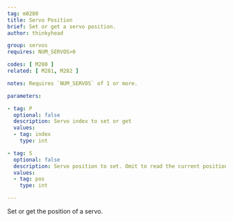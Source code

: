 ```yaml
---
tag: m0280
title: Servo Position
brief: Set or get a servo position.
author: thinkyhead

group: servos
requires: NUM_SERVOS>0

codes: [ M280 ]
related: [ M281, M282 ]

notes: Requires `NUM_SERVOS` of 1 or more.

parameters:

- tag: P
  optional: false
  description: Servo index to set or get
  values:
  - tag: index
    type: int

- tag: S
  optional: false
  description: Servo position to set. Omit to read the current position.
  values:
  - tag: pos
    type: int

---
```


Set or get the position of a servo.
